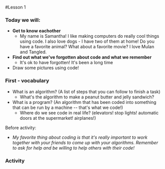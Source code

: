 #Lesson 1


### Today we will: 
* **Get to know eachother**
  - My name is Samantha! I like making computers do really cool things using code. I also love dogs - I have two of them at home! Do you have a favorite animal? What about a favorite movie? I love Mulan and Tangled.
* **Find out what we've forgotten about code and what we remember**
  - It's ok to have forgotten! It's been a long time
* Draw some pictures using code! 

### First - vocabulary
* What is an algorithm? (A list of steps that you can follow to finish a task)
  - What's the algorithm to make a peanut butter and jelly sandwich? 
* What is a program? (An algorithm that has been coded into something that can be run by a machine -- that's what we code!)
  - Where do we see code in real life? (elevators! stop lights! automatic doors at the supermarket! airplanes!)

Before activity: 
* *My favorite thing about coding is that it's really important to work together with your friends to come up with your algorithms. Remember to ask for help and be willing to help others with their code!*

### Activity

